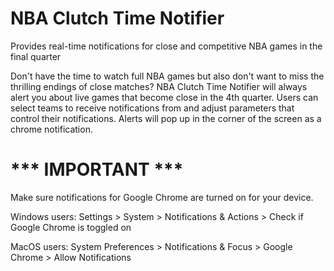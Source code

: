 # NBA Clutch Time Notifier

Provides real-time notifications for close and competitive NBA games in the final quarter

Don't have the time to watch full NBA games but also don't want to miss the thrilling endings of close matches? NBA Clutch Time Notifier will always alert you about live games that become close in the 4th quarter. Users can select teams to receive notifications from and adjust parameters that control their notifications. Alerts will pop up in the corner of the screen as a chrome notification.

# *** IMPORTANT ***
Make sure notifications for Google Chrome are turned on for your device.

Windows users: Settings > System > Notifications & Actions > Check if Google Chrome is toggled on

MacOS users: System Preferences > Notifications & Focus > Google Chrome > Allow Notifications
